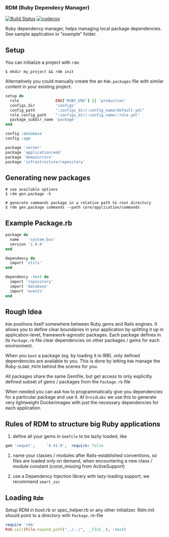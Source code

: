 ### RDM (Ruby Dependecy Manager)


[![Build Status](https://api.travis-ci.org/ddd-ruby/rdm.svg?branch=master)](http://travis-ci.org/ddd-ruby/rdm) [![codecov](https://codecov.io/gh/ddd-ruby/rdm/branch/master/graph/badge.svg)](https://codecov.io/gh/ddd-ruby/rdm)


Ruby dependency manager, helps managing local package dependencies.
See sample application in "example" folder.


## Setup
You can initialize a project with `rdm`:

    $ mkdir my_project && rdm init

Alternatively you could manually create the an `Rdm.packages` file with similar content in your existing project:

```ruby
setup do
  role                ENV['RUBY_ENV'] || 'production'
  configs_dir         'configs'
  config_path         ":configs_dir/:config_name/default.yml"
  role_config_path    ":configs_dir/:config_name/:role.yml"
  package_subdir_name 'package'
end

config :database
config :app

package 'server'
package 'application/web'
package 'domain/core'
package 'infrastructure/repository'
```


## Generating new packages

    # see available options
    $ rdm gen.package -h

    # generate commands package in a relative path to root directory
    $ rdm gen.package commands --path core/application/commands


## Example Package.rb

```ruby
package do
  name    'system_bus'
  version '1.0.0'
end

dependency do
  import 'utils'
end

dependency :test do
  import 'repository'
  import 'database'
  import 'events'
end
```


## Rough Idea

`Rdm` positions itself somewhere between Ruby gems and Rails engines. It allows you to define clear boundaries in your application by splitting it up in application-level, framework-agnostic packages. Each package defines in its `Package.rb` file clear dependencies on other packages / gems for each environment.

When you `boot` a package (eg. by loading it in IRB), only defined dependencies are available to you. This is done by letting `Rdm` manage the Ruby-`$LOAD_PATH` behind the scenes for you.

All packages share the same Gemfile, but get access to only explicitly defined subset of gems / packages from the `Package.rb` file

When needed you can ask `Rdm` to programmatically give you dependencies for a particular package and use it. At `DroidLabs` we use this to generate very lightweight Dockerimages with just the necessary dependencies for each application.


## Rules of RDM to structure big Ruby applications

1. define all your gems in `Gemfile` to be lazily loaded, like

```ruby
gem 'sequel',     '4.41.0',  require: false
```
1. name your classes / modules after Rails-established conventions, so files are loaded only on demand, when encountering a new class / module constant (const_missing from ActiveSupport)

1. use a Dependency Injection library with lazy-loading support, we recommend `smart_ioc`


## Loading `Rdm`

Setup RDM in boot.rb or spec_helper.rb or any other initializer. Rdm.init should point to a directory with `Package.rb`-file

```ruby
require 'rdm'
Rdm.init(File.expand_path("../../", __FILE__), :test)
```
